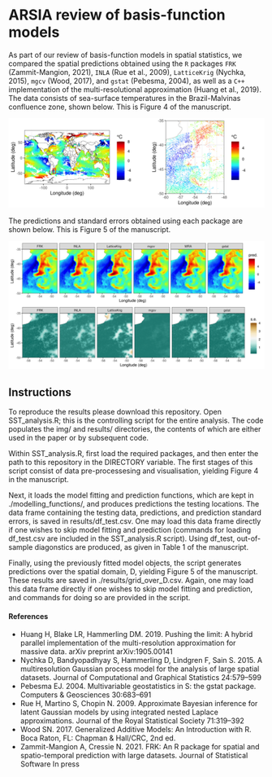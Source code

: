 # ARSIA review of basis-function models

As part of our review of basis-function models in spatial statistics, we compared the spatial predictions obtained using the `R` packages `FRK` (Zammit-Mangion, 2021), `INLA` (Rue et al., 2009), `LatticeKrig` (Nychka, 2015), `mgcv` (Wood, 2017), and `gstat` (Pebesma, 2004), as well as a `C++` implementation of the multi-resolutional approximation (Huang et al., 2019).  The data consists of sea-surface temperatures in the Brazil-Malvinas confluence zone, shown below. This is Figure 4 of the manuscript. 

![Figure 4: Sea-surface temperature data](/img/global_and_training_data.png?raw=true)

The predictions and standard errors obtained using each package are shown below. This is Figure 5 of the manuscript.

![Figure 5: Predictions and standard errors](/img/DEM_results.png?raw=true)


## Instructions

To reproduce the results please download this repository. Open SST_analysis.R; this is the controlling script for the entire analysis. The code populates the img/ and results/ directories, the contents of which are either used in the paper or by subsequent code. 

Within SST_analysis.R, first load the required packages, and then enter the path to this repository in the DIRECTORY variable. The first stages of this script consist of data pre-processesing and visualisation, yielding Figure 4 in the manuscript. 

Next, it loads the model fitting and prediction functions, which are kept in ./modelling_functions/, and produces predictions the testing locations. The data frame containing the testing data, predictions, and prediction standard errors, is saved in results/df_test.csv. One may load this data frame directly if one wishes to skip model fitting and prediction (commands for loading df_test.csv are included in the SST_analysis.R script). Using df_test, out-of-sample diagonstics are produced, as given in Table 1 of the manuscript.

Finally, using the previously fitted model objects, the script generates predictions over the spatial domain, D, yielding Figure 5 of the manuscript. These results are saved in ./results/grid_over_D.csv. Again, one may load this data frame directly if one wishes to skip model fitting and prediction, and commands for doing so are provided in the script. 


#### References

* Huang H, Blake LR, Hammerling DM. 2019. Pushing the limit: A hybrid parallel implementation of the multi-resolution approximation for massive data. arXiv preprint arXiv:1905.00141
* Nychka D, Bandyopadhyay S, Hammerling D, Lindgren F, Sain S. 2015. A multiresolution Gaussian process model for the analysis of large spatial datasets. Journal of Computational and Graphical Statistics 24:579–599
* Pebesma EJ. 2004. Multivariable geostatistics in S: the gstat package. Computers \& Geosciences 30:683–691
* Rue H, Martino S, Chopin N. 2009. Approximate Bayesian inference for latent Gaussian models by using integrated nested Laplace approximations. Journal of the Royal Statistical Society 71:319–392
* Wood SN. 2017. Generalized Additive Models: An Introduction with R. Boca Raton, FL: Chapman \& Hall/CRC, 2nd ed.
* Zammit-Mangion A, Cressie N. 2021. FRK: An R package for spatial and spatio-temporal prediction
with large datasets. Journal of Statistical Software In press